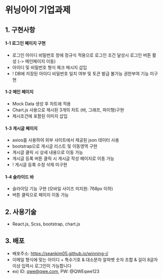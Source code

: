 # 위닝아이 기업과제

## 1. 구현사항

#### 1-1 로그인 페이지 구현
  - 로그인 아이디 비밀번호 창에 정규식 적용으로 로그인 조건 달성시 로그인 버튼 활성 (-> 메인페이지 이동)
  - 아이디 및 비밀번호 형식 체크 메시지 삽입
  - ! DB에 저장된 아이디 비밀번호 일치 여부 및 토큰 발급 불가능 권한부여 기능 미구현
  
#### 1-2 메인 페이지
  - Mock Data 생성 후 차트에 적용
  - Chart.js 사용으로 제시된 3개의 차트 (바, 그래프, 파이형)구현
  - 제시조건에 포함된 이미지 삽입
  
#### 1-3 게시글 페이지
  - axios를 사용하여 외부 사이트에서 제공된 json 데이터 사용
  - bootstrap으로 게시글 리스트 및 이동영역 구현
  - 게시글 클릭 시 상세 내용으로 이동 가능
  - 게시글 등록 버튼 클릭 시 게시글 작성 페이지로 이동 가능
  - ! 게시글 등록 수정 삭제 미구현
  
#### 1-4 슬라이드 바
  - 슬라이딩 기능 구현 (모바일 사이즈 미지원: 768px 이하)
  - 버튼 클릭으로 페이지 이동 가능

## 2. 사용기술
  - React.js, Scss, bootstrap, chart.js

## 3. 배포
  - 배포주소: https://seankim05.github.io/winning-i/
  - 이메일 형식에 맞는 아이디 + 특수기호 & 대소문자 알파벳 숫자 조합 & 길이 8글자 이상 입력시 로그인이 가능합니다
  - ex) ID: qwe@qwe.com, PW: @QWEqwe123
